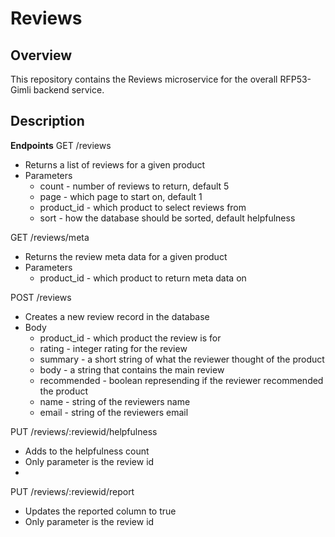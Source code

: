 # Reviews

## Overview
This repository contains the Reviews microservice for the overall RFP53-Gimli backend service. 

## Description
**Endpoints** 
GET /reviews
* Returns a list of reviews for a given product
* Parameters
  * count - number of reviews to return, default 5
  * page - which page to start on, default 1
  * product_id - which product to select reviews from 
  * sort - how the database should be sorted, default helpfulness
  
GET /reviews/meta
* Returns the review meta data for a given product
* Parameters
  * product_id - which product to return meta data on


POST /reviews
* Creates a new review record in the database 
* Body
  * product_id - which product the review is for
  * rating - integer rating for the review
  * summary - a short string of what the reviewer thought of the product
  * body - a string that contains the main review
  * recommended - boolean represending if the reviewer recommended the product 
  * name - string of the reviewers name 
  * email - string of the reviewers email


PUT /reviews/:reviewid/helpfulness
* Adds to the helpfulness count
* Only parameter is the review id
* 

PUT /reviews/:reviewid/report
* Updates the reported column to true 
* Only parameter is the review id
